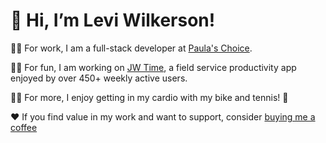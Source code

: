 # 👋 Hi, I’m Levi Wilkerson!

🧑‍💼 For work, I am a full-stack developer at [Paula's Choice](https://www.paulaschoice.com/).

👨‍💻 For fun, I am working on [JW Time](https://github.com/leviFrosty/JW-Time), a field service productivity app enjoyed by over 450+ weekly active users.

🚴‍♂️ For more, I enjoy getting in my cardio with my bike and tennis! 🎾

❤️ If you find value in my work and want to support, consider [buying me a coffee](https://ko-fi.com/leviwilkerson)
